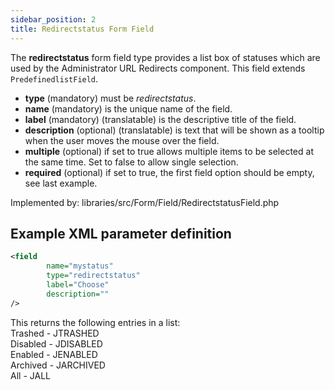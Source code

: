 ```yaml
---
sidebar_position: 2
title: Redirectstatus Form Field
---
```


The **redirectstatus** form field type provides a list box of statuses which are used by the Administrator URL Redirects component. This field extends `PredefinedlistField`.

- **type** (mandatory) must be *redirectstatus*.
- **name** (mandatory) is the unique name of the field.
- **label** (mandatory) (translatable) is the descriptive title of the
    field.
- **description** (optional) (translatable) is text that will be shown
     as a tooltip when the user moves the mouse over the field.
- **multiple** (optional) if set to true allows multiple items to be selected at the same time. Set to false to allow single selection.
- **required** (optional) if set to true, the first field option should be empty, see last example.

Implemented by: libraries/src/Form/Field/RedirectstatusField.php

## Example XML parameter definition

```xml
<field
        name="mystatus" 
        type="redirectstatus"
        label="Choose" 
        description=""
/>
```

This returns the following entries in a list:  
Trashed - JTRASHED  
Disabled - JDISABLED    
Enabled - JENABLED  
Archived - JARCHIVED  
All - JALL